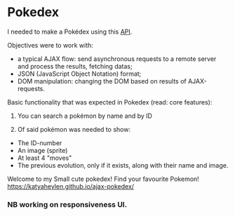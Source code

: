# Pokedex

I needed to make a Pokédex using this [API](https://pokeapi.co/).

Objectives were to work with:
- a typical AJAX flow: send asynchronous requests to a remote server and process the results, fetching datas;
- JSON (JavaScript Object Notation) format;
- DOM manipulation: changing the DOM based on results of AJAX-requests.

Basic functionality that was expected in Pokedex (read: core features):

1. You can search a pokémon by name and by ID

2. Of said pokémon was needed to show:
- The ID-number
- An image (sprite)
- At least 4 "moves"
- The previous evolution, only if it exists, along with their name and image. 

Welcome to my Small cute pokedex! Find your favourite Pokemon!
https://katyaheylen.github.io/ajax-pokedex/

### NB working on responsiveness UI.  
